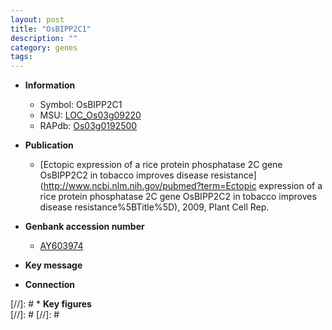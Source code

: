 ```yaml
---
layout: post
title: "OsBIPP2C1"
description: ""
category: genes
tags: 
---
```


* **Information**  
    + Symbol: OsBIPP2C1  
    + MSU: [LOC_Os03g09220](http://rice.plantbiology.msu.edu/cgi-bin/ORF_infopage.cgi?orf=LOC_Os03g09220)  
    + RAPdb: [Os03g0192500](http://rapdb.dna.affrc.go.jp/viewer/gbrowse_details/irgsp1?name=Os03g0192500)  

* **Publication**  
    + [Ectopic expression of a rice protein phosphatase 2C gene OsBIPP2C2 in tobacco improves disease resistance](http://www.ncbi.nlm.nih.gov/pubmed?term=Ectopic expression of a rice protein phosphatase 2C gene OsBIPP2C2 in tobacco improves disease resistance%5BTitle%5D), 2009, Plant Cell Rep.

* **Genbank accession number**  
    + [AY603974](http://www.ncbi.nlm.nih.gov/nuccore/AY603974)

* **Key message**  

* **Connection**  

[//]: # * **Key figures**  
[//]: # 
[//]: # 
